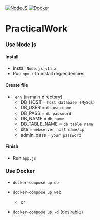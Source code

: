 [![NodeJS](https://github.com/Vombit/Device_Moving_View/actions/workflows/node.js.test.yml/badge.svg)](https://github.com/Vombit/Device_Moving_View/actions/workflows/node.js.test.yml) [![Docker](https://github.com/Vombit/Device_Moving_View/actions/workflows/docker-image.yml/badge.svg)](https://github.com/Vombit/Device_Moving_View/actions/workflows/docker-image.yml)

# PracticalWork

### Use Node.js
#### Install
* Install `Node.js v14.x`
* Run `npm i` to install dependencies

#### Create file
* `.env` (in main directory)
  * DB_HOST = `host database (MySql)`
  * DB_USER = `db username`
  * DB_PASS = `db password`
  * DB_NAME = `db name`
  * DB_TABLE_NAME = `db table name`
  * site = `webserver host name/ip`
  * admin_pass = `your password`

#### Finish
* Run `app.js`



### Use Docker
* `docker-compose up db`
* `docker-compose up web`

  * or
* `docker-compose up -d` (desirable)
